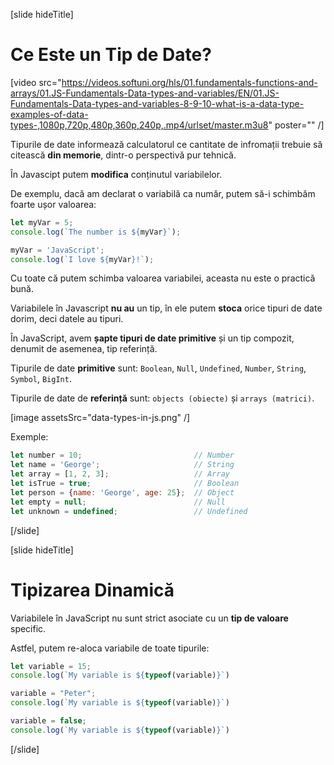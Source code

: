 [slide hideTitle]

# Ce Este un Tip de Date?

[video src="https://videos.softuni.org/hls/01.fundamentals-functions-and-arrays/01.JS-Fundamentals-Data-types-and-variables/EN/01.JS-Fundamentals-Data-types-and-variables-8-9-10-what-is-a-data-type-examples-of-data-types-,1080p,720p,480p,360p,240p,.mp4/urlset/master.m3u8" poster="" /]

Tipurile de date informează calculatorul ce cantitate de infromații trebuie să citească **din memorie**, dintr-o perspectivă pur tehnică.

În Javascipt putem **modifica** conținutul variabilelor. 

De exemplu, dacă am declarat o variabilă ca număr, putem să-i schimbăm foarte ușor valoarea:

``` js live
let myVar = 5;
console.log(`The number is ${myVar}`);

myVar = 'JavaScript';
console.log(`I love ${myVar}!`);
```

Cu toate că putem schimba valoarea variabilei, aceasta nu este o practică bună.

Variabilele în Javascript **nu au** un tip, în ele putem **stoca** orice tipuri de date dorim, deci datele au tipuri.

În JavaScript, avem **șapte tipuri de date primitive** și un tip compozit, denumit de asemenea, tip referință. 

Tipurile de date **primitive** sunt: `Boolean`, `Null`, `Undefined`, `Number`, `String`, `Symbol`, `BigInt`.

Tipurile de date de **referință** sunt: `objects (obiecte)` și `arrays (matrici)`.

[image assetsSrc="data-types-in-js.png" /]

Exemple:
``` js
let number = 10; 					     // Number
let name = 'George';				     // String
let array = [1, 2, 3];				     // Array
let isTrue = true;					     // Boolean
let person = {name: 'George', age: 25};	 // Object
let empty = null;					     // Null
let unknown = undefined;				 // Undefined
```
[/slide]

[slide hideTitle]


# Tipizarea Dinamică


Variabilele în JavaScript nu sunt strict asociate cu un **tip de valoare** specific.

Astfel, putem re-aloca variabile de toate tipurile:

``` js live
let variable = 15; 
console.log(`My variable is ${typeof(variable)}`)

variable = "Peter"; 
console.log(`My variable is ${typeof(variable)}`)

variable = false;
console.log(`My variable is ${typeof(variable)}`)
```

[/slide]
